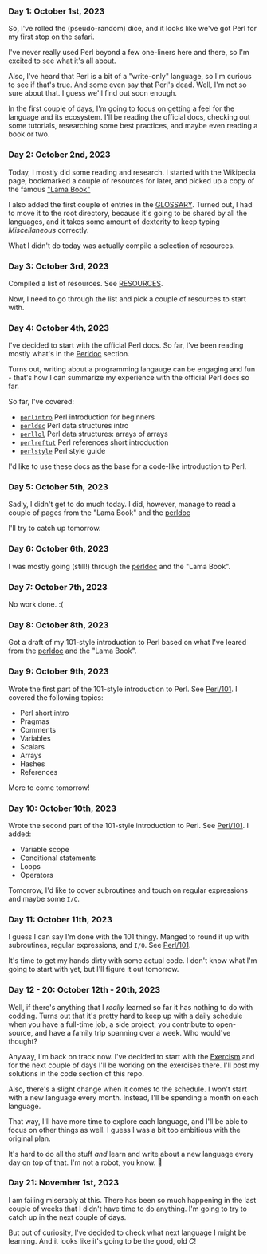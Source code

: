 ### **Day 1: October 1st, 2023**

So, I've rolled the (pseudo-random) dice, and it looks like we've got Perl for
my first stop on the safari.

I've never really used Perl beyond a few one-liners here and there, so I'm
excited to see what it's all about.

Also, I've heard that Perl is a bit of a "write-only" language, so I'm curious
to see if that's true.
And some even say that Perl's dead. Well, I'm not so sure about that. I guess
we'll find out soon enough.

In the first couple of days, I'm going to focus on getting a feel for the language
and its ecosystem. I'll be reading the official docs, checking out some tutorials,
researching some best practices, and maybe even reading a book or two.


### **Day 2: October 2nd, 2023**

Today, I mostly did some reading and research. I started with the Wikipedia page,
bookmarked a couple of resources for later, and picked up a copy of the famous
["Lama Book"](https://www.amazon.com/Learning-Perl-Making-Things-Possible/dp/1491954329)

I also added the first couple of entries in the [GLOSSARY](../GLOSSARY.md).
Turned out, I had to move it to the root directory, because it's going to be
shared by all the languages, and it takes some amount of dexterity to keep
typing _Miscellaneous_ correctly.

What I didn't do today was actually compile a selection of resources.

### **Day 3: October 3rd, 2023**

Compiled a list of resources. See [RESOURCES](./RESOURCES.md).

Now, I need to go through the list and pick a couple of resources to start with.

### **Day 4: October 4th, 2023**

I've decided to start with the official Perl docs. So far, I've been reading
mostly what's in the [Perldoc](https://perldoc.perl.org/perl#Overview) section.

Turns out, writing about a programming langauge can be engaging and fun - that's
how I can summarize my experience with the official Perl docs so far. 

So far, I've covered:

- [`perlintro`](https://perldoc.perl.org/perlintro) Perl introduction for beginners
- [`perldsc`](https://perldoc.perl.org/perldsc) Perl data structures intro
- [`perllol`](https://perldoc.perl.org/perllol) Perl data structures: arrays of arrays
- [`perlreftut`](https://perldoc.perl.org/perlreftut) Perl references short introduction
- [`perlstyle`](https://perldoc.perl.org/perlstyle) Perl style guide

I'd like to use these docs as the base for a code-like introduction to Perl.

### **Day 5: October 5th, 2023**

Sadly, I didn't get to do much today. I did, however, manage to read a couple of
pages from the "Lama Book" and the [perldoc](https://perldoc.perl.org/perl#Overview)

I'll try to catch up tomorrow.

### **Day 6: October 6th, 2023**

I was mostly going (still!) through the [perldoc](https://perldoc.perl.org/perl#Overview)
and the "Lama Book".

### **Day 7: October 7th, 2023**

No work done. :(

### **Day 8: October 8th, 2023**

Got a draft of my 101-style introduction to Perl based on what I've leared from
the [perldoc](https://perldoc.perl.org/perl#Overview) and the "Lama Book".

### **Day 9: October 9th, 2023**

Wrote the first part of the 101-style introduction to Perl. See [Perl/101](./101/README.md).
I covered the following topics:
- Perl short intro
- Pragmas
- Comments
- Variables
- Scalars
- Arrays
- Hashes
- References

More to come tomorrow!

### **Day 10: October 10th, 2023**

Wrote the second part of the 101-style introduction to Perl. See [Perl/101](./101/README.md).
I added:
- Variable scope
- Conditional statements
- Loops
- Operators

Tomorrow, I'd like to cover subroutines and touch on regular expressions and maybe
some `I/O`.

### **Day 11: October 11th, 2023**

I guess I can say I'm done with the 101 thingy. Manged to round it up with
subroutines, regular expressions, and `I/O`. See [Perl/101](./101/README.md).

It's time to get my hands dirty with some actual code. I don't know what I'm
going to start with yet, but I'll figure it out tomorrow.

### **Day 12 - 20: October 12th - 20th, 2023**

Well, if there's anything that I _really_ learned so far it has nothing to do
with codding. Turns out that it's pretty hard to keep up with a daily schedule
when you have a full-time job, a side project, you contribute to open-source,
and have a family trip spanning over a week. Who would've thought?

Anyway, I'm back on track now. I've decided to start with the
[Exercism](https://exercism.org/tracks/perl5) and for the next couple of days
I'll be working on the exercises there. I'll post my solutions in the code
section of this repo.

Also, there's a slight change when it comes to the schedule. I won't start with
a new language every month. Instead, I'll be spending a month on each language.

That way, I'll have more time to explore each language, and I'll be able to
focus on other things as well. I guess I was a bit too ambitious with the
original plan.

It's hard to do all the stuff _and_ learn and write about a new language every
day on top of that. I'm not a robot, you know. 🤖

### **Day 21: November 1st, 2023**

I am failing miserably at this. There has been so much happening in the last
couple of weeks that I didn't have time to do anything. I'm going to try to
catch up in the next couple of days.

But out of curiosity, I've decided to check what next language I might be
learning. And it looks like it's going to be the good, old *C*!
